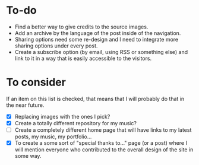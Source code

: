 # To-do

* Find a better way to give credits to the source images.
* Add an archive by the language of the post inside of the navigation.
* Sharing options need some re-design and I need to integrate more sharing options under every post.
* Create a subscribe option (by email, using RSS or something else) and link to it in a way that is easily accessible to the visitors.

# To consider

If an item on this list is checked, that means that I will probably do that in the near future.

- [x] Replacing images with the ones I pick?
- [x] Create a totally different repository for my music?
- [ ] Create a completely different home page that will have links to my latest posts, my music, my portfolio...
- [x] To create a some sort of "special thanks to..." page (or a post) where I will mention everyone who contributed to the overall design of the site in some way.
